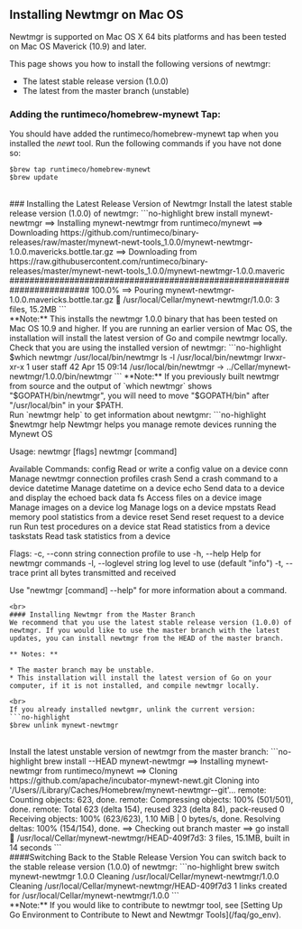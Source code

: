 ## Installing Newtmgr on Mac OS

Newtmgr is supported on Mac OS X 64 bits platforms and has been tested on Mac OS Maverick (10.9) and later.

This page shows you how to install the following versions of newtmgr:

* The latest stable release version (1.0.0)
* The latest from the master branch (unstable)

### Adding the runtimeco/homebrew-mynewt Tap:
You should have added the runtimeco/homebrew-mynewt tap when you installed the *newt* tool. Run the following commands if you have not done so:

```no-highlight
$brew tap runtimeco/homebrew-mynewt
$brew update
```
<br>
### Installing the Latest Release Version of Newtmgr
Install the latest stable release version (1.0.0) of newtmgr:
```no-highlight
brew install mynewt-newtmgr
==> Installing mynewt-newtmgr from runtimeco/mynewt
==> Downloading https://github.com/runtimeco/binary-releases/raw/master/mynewt-newt-tools_1.0.0/mynewt-newtmgr-1.0.0.mavericks.bottle.tar.gz
==> Downloading from https://raw.githubusercontent.com/runtimeco/binary-releases/master/mynewt-newt-tools_1.0.0/mynewt-newtmgr-1.0.0.maveric
######################################################################## 100.0%
==> Pouring mynewt-newtmgr-1.0.0.mavericks.bottle.tar.gz
🍺  /usr/local/Cellar/mynewt-newtmgr/1.0.0: 3 files, 15.2MB
```
<br>
**Note:** This installs the newtmgr 1.0.0 binary that has been tested on Mac OS 10.9 and higher. If you are running an earlier version of Mac OS, the installation will install the latest version of Go and compile newtmgr locally.

<br>
Check that you are using the installed version of newtmgr:
```no-highlight
$which newtmgr
/usr/local/bin/newtmgr
ls -l /usr/local/bin/newtmgr
lrwxr-xr-x  1 user  staff  42 Apr 15 09:14 /usr/local/bin/newtmgr -> ../Cellar/mynewt-newtmgr/1.0.0/bin/newtmgr
```
**Note:** If you previously built newtmgr from source and the output of `which newtmgr` shows "$GOPATH/bin/newtmgr", you will need to move "$GOPATH/bin"  after "/usr/local/bin" in your $PATH.

<br>
Run `newtmgr help` to get information about newtgmr:
```no-highlight
$newtmgr help
Newtmgr helps you manage remote devices running the Mynewt OS

Usage:
  newtmgr [flags]
  newtmgr [command]

Available Commands:
  config      Read or write a config value on a device
  conn        Manage newtmgr connection profiles
  crash       Send a crash command to a device
  datetime    Manage datetime on a device
  echo        Send data to a device and display the echoed back data
  fs          Access files on a device
  image       Manage images on a device
  log         Manage logs on a device
  mpstats     Read memory pool statistics from a device
  reset       Send reset request to a device
  run         Run test procedures on a device
  stat        Read statistics from a device
  taskstats   Read task statistics from a device

Flags:
  -c, --conn string       connection profile to use
  -h, --help              Help for newtmgr commands
  -l, --loglevel string   log level to use (default "info")
  -t, --trace             print all bytes transmitted and received

Use "newtmgr [command] --help" for more information about a command.
```
<br>
#### Installing Newtmgr from the Master Branch 
We recommend that you use the latest stable release version (1.0.0) of newtmgr. If you would like to use the master branch with the latest updates, you can install newtmgr from the HEAD of the master branch. 

** Notes: **

* The master branch may be unstable.
* This installation will install the latest version of Go on your computer, if it is not installed, and compile newtmgr locally. 

<br>
If you already installed newtgmr, unlink the current version:
```no-highlight
$brew unlink mynewt-newtmgr
```
<br>
Install the latest unstable version of newtmgr from the master branch:
```no-highlight
brew install --HEAD  mynewt-newtmgr
==> Installing mynewt-newtmgr from runtimeco/mynewt
==> Cloning https://github.com/apache/incubator-mynewt-newt.git
Cloning into '/Users/<user>/Library/Caches/Homebrew/mynewt-newtmgr--git'...
remote: Counting objects: 623, done.
remote: Compressing objects: 100% (501/501), done.
remote: Total 623 (delta 154), reused 323 (delta 84), pack-reused 0
Receiving objects: 100% (623/623), 1.10 MiB | 0 bytes/s, done.
Resolving deltas: 100% (154/154), done.
==> Checking out branch master
==> go install
🍺  /usr/local/Cellar/mynewt-newtmgr/HEAD-409f7d3: 3 files, 15.1MB, built in 14 seconds
```
<br>
####Switching Back to the Stable Release Version
You can switch back to the stable release version (1.0.0) of newtmgr:
```no-highlight
brew switch mynewt-newtmgr 1.0.0
Cleaning /usr/local/Cellar/mynewt-newtmgr/1.0.0
Cleaning /usr/local/Cellar/mynewt-newtmgr/HEAD-409f7d3
1 links created for /usr/local/Cellar/mynewt-newtmgr/1.0.0
```
<br>
**Note:** If you would like to contribute to newtmgr tool, see [Setting Up Go Environment to Contribute to Newt and Newtmgr Tools](/faq/go_env).

